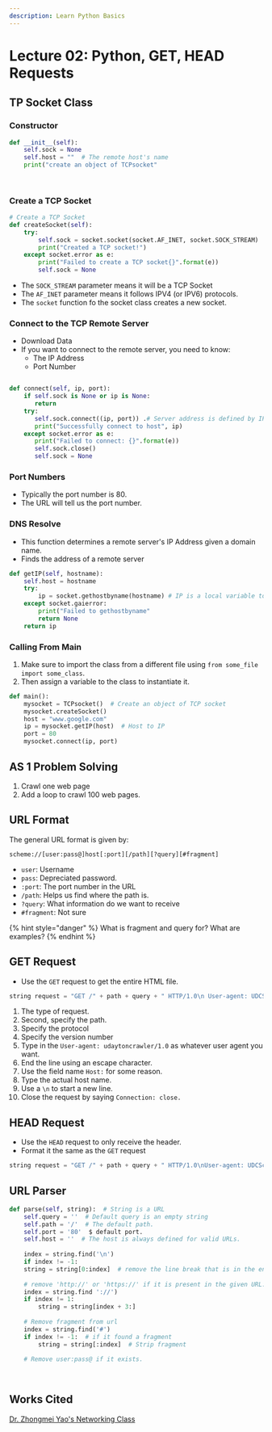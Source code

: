 ```yaml
---
description: Learn Python Basics
---
```


# Lecture 02: Python, GET, HEAD Requests

## TP Socket Class

### Constructor

```python
def __init__(self):
    self.sock = None
    self.host = ""  # The remote host's name
    print("create an object of TCPsocket"
    
    
```

### Create a TCP Socket

```python
# Create a TCP Socket
def createSocket(self):
    try:
        self.sock = socket.socket(socket.AF_INET, socket.SOCK_STREAM)
        print("Created a TCP socket!")
    except socket.error as e:
        print("Failed to create a TCP socket{}".format(e))
        self.sock = None
```

* The `SOCK_STREAM` parameter means it will be a TCP Socket
* The `AF_INET` parameter means it follows IPV4 (or IPV6) protocols.
* The `socket` function fo the socket class creates a new socket.

### Connect to the TCP Remote Server

* Download Data
* If you want to connect to the remote server, you need to know:
  * The IP Address
  * Port Number

```python

def connect(self, ip, port):
    if self.sock is None or ip is None:
       return
    try:
       self.sock.connect((ip, port)) .# Server address is defined by IP/Port
       print("Successfully connect to host", ip)
    except socket.error as e:
       print("Failed to connect: {}".format(e))
       self.sock.close()
       self.sock = None
```

### Port Numbers

* Typically the port number is 80.
* The URL will tell us the port number.

### DNS Resolve

* This function determines a remote server's IP Address given a domain name.
* Finds the address of a remote server

```python
def getIP(self, hostname):
    self.host = hostname
    try:
        ip = socket.gethostbyname(hostname) # IP is a local variable to get IP
    except socket.gaierror:
        print("Failed to gethostbyname"
        return None
    return ip
```

### Calling From Main

1. Make sure to import the class from a different file using `from some_file import some_class`.
2. Then assign a variable to the class to instantiate it.

```python
def main():
    mysocket = TCPsocket()  # Create an object of TCP socket
    mysocket.createSocket()
    host = "www.google.com"
    ip = mysocket.getIP(host)  # Host to IP
    port = 80
    mysocket.connect(ip, port)
```



## AS 1 Problem Solving

1. Crawl one web page
2. Add a loop to crawl 100 web pages.

## URL Format

The general URL format is given by:

```
scheme://[user:pass@]host[:port][/path][?query][#fragment]
```

* `user`: Username
* `pass`: Depreciated password.
* `:port`: The port number in the URL
* `/path`: Helps us find where the path is.
* `?query`: What information do we want to receive
* `#fragment`: Not sure

{% hint style="danger" %}
What is fragment and query for? What are examples?
{% endhint %}

## GET Request

* Use the `GET` request to get the entire HTML file.

```python
string request = "GET /" + path + query + " HTTP/1.0\n User-agent: UDCScrawler/1.0\n Host: " +...
```

1. The type of request.
2. Second, specify the path.
3. Specify the protocol
4. Specify the version number
5. Type in the `User-agent: udaytoncrawler/1.0` as whatever user agent you want.
6. End the line using an escape character.
7. Use the field name `Host:` for some reason.&#x20;
8. Type the actual host name.
9. Use a `\n` to start a new line.
10. Close the request by saying `Connection: close.`

## HEAD Request

* Use the `HEAD` request to only receive the header.
* Format it the same as the `GET` request

```python
string request = "GET /" + path + query + " HTTP/1.0\nUser-agent: UDCScrawler/1.0\nHost: " +...
```

## URL Parser

```python
def parse(self, string):  # String is a URL
    self.query = ''  # Default query is an empty string
    self.path = '/'  # The default path.
    self.port = '80'  $ default port.
    self.host = ''  # The host is always defined for valid URLs.
    
    index = string.find('\n')
    if index != -1:
    string = string[0:index]  # remove the line break that is in the end.
    
    # remove 'http://' or 'https://' if it is present in the given URL.
    index = string.find '://')
    if index != 1:
        string = string[index + 3:]
        
    # Remove fragment from url
    index = string.find('#')
    if index != -1:  # if it found a fragment
        string = string[:index]  # Strip fragment
        
    # Remove user:pass@ if it exists.
    
    
```

## Works Cited

[Dr. Zhongmei Yao's Networking Class](https://academic.udayton.edu/zhongmeiyao/)
